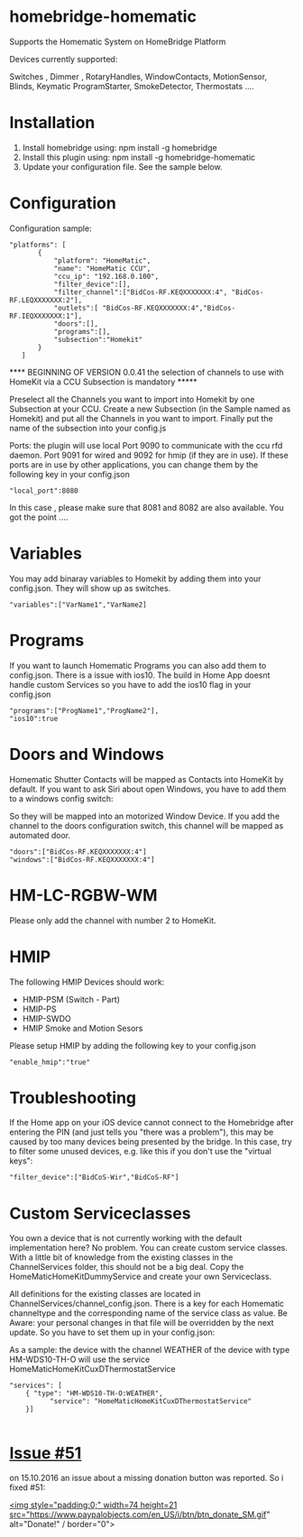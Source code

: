 # homebridge-homematic

Supports the Homematic System on HomeBridge Platform

Devices currently supported:

Switches , Dimmer , RotaryHandles, WindowContacts, MotionSensor, Blinds, Keymatic
ProgramStarter, SmokeDetector, Thermostats ....

# Installation

1. Install homebridge using: npm install -g homebridge
2. Install this plugin using: npm install -g homebridge-homematic
3. Update your configuration file. See the sample below. 

# Configuration

Configuration sample:

 ```
"platforms": [
        {
            "platform": "HomeMatic",
            "name": "HomeMatic CCU",
            "ccu_ip": "192.168.0.100",
            "filter_device":[],
            "filter_channel":["BidCos-RF.KEQXXXXXXX:4", "BidCos-RF.LEQXXXXXXX:2"],
            "outlets":[ "BidCos-RF.KEQXXXXXXX:4","BidCos-RF.IEQXXXXXXX:1"],
            "doors":[],
            "programs":[],
            "subsection":"Homekit"
        }   
    ]

```


**** BEGINNING OF VERSION 0.0.41 the selection of channels to use with HomeKit via a CCU Subsection is mandatory *****


Preselect all the Channels you want to import into Homekit by one Subsection at your CCU.
Create a new Subsection (in the Sample named as Homekit) and put all the Channels in you want to import. Finally put the name of the subsection into your config.js 

Ports: the plugin will use local Port 9090 to communicate with the ccu rfd daemon. Port 9091 for wired and 9092 for hmip (if they are in use).
If these ports are in use by other applications, you can change them by the following key in your config.json

```
"local_port":8080
```

In this case , please make sure that 8081 and 8082 are also available. You got the point ....


# Variables

You may add binaray variables to Homekit by adding them into your config.json. They will show up as switches.

```
"variables":["VarName1","VarName2]
```

# Programs

If you want to launch Homematic Programs you can also add them to config.json. 
There is a issue with ios10. The build in Home App doesnt handle custom Services so you have to add the ios10 flag in your config.json

```
"programs":["ProgName1","ProgName2"],
"ios10":true
```

# Doors and Windows

Homematic Shutter Contacts will be mapped as Contacts into HomeKit by default. If you want to ask Siri about open Windows, you have to add them to a windows config switch:

So they will be mapped into an motorized Window Device. If you add the channel to the doors configuration switch, this channel will be mapped as automated door.


```
"doors":["BidCos-RF.KEQXXXXXXX:4"]
"windows":["BidCos-RF.KEQXXXXXXX:4"]
```

# HM-LC-RGBW-WM

Please only add the channel with number 2 to HomeKit.

# HMIP

The following HMIP Devices should work:

* HMIP-PSM (Switch - Part)
* HMIP-PS
* HMIP-SWDO
* HMIP Smoke and Motion Sesors


Please setup HMIP by adding the following key to your config.json

```
"enable_hmip":"true"
```

# Troubleshooting

If the Home app on your iOS device cannot connect to the Homebridge after entering the PIN (and just tells you "there was a problem"), this may be caused by too many devices being presented by the bridge. In this case, try to filter some unused devices, e.g. like this if you don't use the "virtual keys":

```
"filter_device":["BidCoS-Wir","BidCoS-RF"]
```


# Custom Serviceclasses

You own a device that is not currently working with the default implementation here? No problem. You can create custom service classes. With a little bit of knowledge from the existing classes in the ChannelServices folder, this should not be a big deal. Copy the HomeMaticHomeKitDummyService and create your own Serviceclass.

All definitions for the existing classes are located in ChannelServices/channel_config.json. There is a key for each Homematic channeltype and the corresponding name of the service class as value. Be Aware: your personal changes in that file will be overridden by the next update. So you have to set them up in your config.json:


As a sample: the device with the channel WEATHER of the device with type HM-WDS10-TH-O will use the service HomeMaticHomeKitCuxDThermostatService

```
"services": [
	{ "type": "HM-WDS10-TH-O:WEATHER",
          "service": "HomeMaticHomeKitCuxDThermostatService"
	}]
	
```

# <a href="https://github.com/thkl/homebridge-homematic/issues/51">Issue #51</a>

on 15.10.2016 an issue about a missing donation button was reported. So i fixed #51:

<a href="https://www.paypal.com/cgi-bin/webscr?cmd=_s-xclick&hosted_button_id=DZ5CW7XC9LXMN"><img style="padding:0;" width=74 height=21  src="https://www.paypalobjects.com/en_US/i/btn/btn_donate_SM.gif" alt="Donate!" / border="0"></a>
